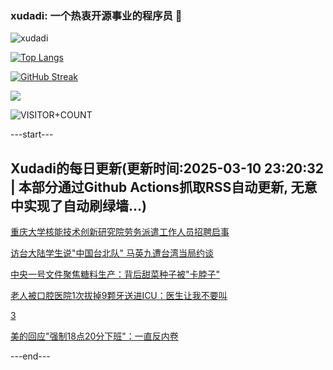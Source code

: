 ### xudadi: 一个热衷开源事业的程序员 👋

![xudadi](https://github-readme-stats-git-masterorgs-github-readme-stats-team.vercel.app/api?username=xudadi)

[![Top Langs](https://github-readme-stats.vercel.app/api/top-langs/?username=xudadi)](https://github.com/anuraghazra/github-readme-stats)

[![GitHub Streak](https://streak-stats.demolab.com?user=xudadi&locale=zh_Hans)](https://git.io/streak-stats)

![](https://raw.githubusercontent.com/xudadi/xudadi/main/assets/github-contribution-grid-snake.svg)

![VISITOR+COUNT](https://komarev.com/ghpvc/?username=xudadi&label=VISITOR+COUNT)


---start---

## Xudadi的每日更新(更新时间:2025-03-10 23:20:32 | 本部分通过Github Actions抓取RSS自动更新, 无意中实现了自动刷绿墙...)

[重庆大学核能技术创新研究院劳务派遣工作人员招聘启事](https://www.gongkaoleida.com/article/2315893)

[访台大陆学生说"中国台北队" 马英九遭台湾当局约谈](https://m.163.com/news/article/JQAFFN1P0550B6IS.html)

[中央一号文件聚焦糖料生产：背后甜菜种子被"卡脖子"](https://m.163.com/news/article/JQA64LSE0514BE2Q.html)

[老人被口腔医院1次拔掉9颗牙送进ICU：医生让我不要叫](https://m.163.com/news/article/JQ7LOG0H0514A42S.html)

[3](https://m.163.com/touch/news/sub/domestic)

[美的回应"强制18点20分下班"：一直反内卷](https://m.163.com/news/article/JQA3P2QR0514R9P4.html)

---end---
